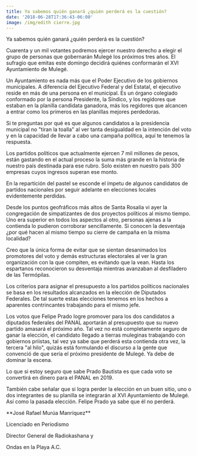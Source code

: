 ```yaml
---
title: Ya sabemos quién ganará ¿quién perderá es la cuestión?
date: '2018-06-28T17:36:43-06:00'
image: /img/edith cierre.jpg
---
```

Ya sabemos quién ganará ¿quién perderá es la cuestión?



Cuarenta y un mil votantes podremos ejercer nuestro derecho a elegir el grupo de personas que gobernarán Mulegé los próximos tres años. El sufragio que emitas este domingo decidirá quiénes conformarán el XVI Ayuntamiento de Mulegé.



Un Ayuntamiento es nada más que el Poder Ejecutivo de los gobiernos municipales. A diferencia del Ejecutivo Federal y del Estatal, el ejecutivo reside en más de una persona en el municipal. Es un órgano colegiado conformado por la persona Presidente, la Síndico, y los regidores que estaban en la planilla candidata ganadora, más los regidores que alcancen a entrar como los primeros en las planillas mejores perdedoras.



Si te preguntas por qué es que algunos candidatos a la presidencia municipal no "tiran la toalla" al ver tanta desigualdad en la intención del voto y en la capacidad de llevar a cabo una campaña política, aquí te tenemos la respuesta.



Los partidos políticos que actualmente ejercen 7 mil millones de pesos, están gastando en el actual proceso la suma más grande en la historia de nuestro país destinada para ese rubro. Solo existen en nuestro país 300 empresas cuyos ingresos superan ese monto.



En la repartición del pastel se esconde el ímpetu de algunos candidatos de partidos nacionales por seguir adelante en elecciones locales evidentemente perdidas.



Desde los puntos geofráficos más altos de Santa Rosalía vi ayer la congregación de simpatizantes de dos proyectos políticos al mismo tiempo. Uno era superior en todos los aspectos al otro, personas ajenas a la contienda lo pudieron corroborar sencillamente. Si conocen la desventaja ¿por qué hacen al mismo tiempo su cierre de campaña en la misma localidad?



Creo que la única forma de evitar que se sientan desanimados los promotores del voto y demás estructuras electorales al ver la gran organización con la que compiten, es evitando que la vean. Hasta los espartanos reconocieron su desventaja mientras avanzaban al desfiladero de las Termópilas.



Los criterios para asignar el presupuesto a los partidos políticos nacionales se basa en los resultados alcanzados en la elección de Diputados Federales. De tal suerte estas elecciones tenemos en los hechos a aparentes contrincantes trabajando para el mismo jefe.



Los votos que Felipe Prado logre promover para los dos candidatos a diputados federales del PANAL aportarán al presupuesto que su nuevo partido amasará el próximo año. Tal vez no está completamente seguro de ganar la elección, el candidato llegado a tierras muleginas trabajando con gobiernos priistas, tal vez ya sabe que perderá esta contienda otra vez, la tercera "al hilo", quizás está formulando el discurso a la gente que convenció de que sería el próximo presidente de Mulegé. Ya debe de dominar la escena.



Lo que si estoy seguro que sabe Prado Bautista es que cada voto se convertirá en dinero para el PANAL en 2019.



También cabe señalar que si logra perder la elección en un buen sitio, uno o dos integrantes de su planilla se integrarán al XVI Ayuntamiento de Mulegé. Así como la pasada elección. Felipe Prado ya sabe que él no perderá.



\*\*José Rafael Murúa Manríquez\*\* 

Licenciado en Periodismo 

Director General de Radiokashana y 

Ondas en la Playa A.C.
